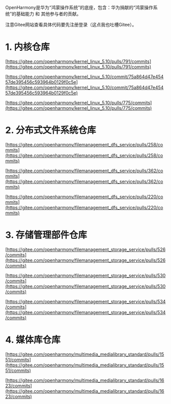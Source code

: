 
OpenHarmony是华为“鸿蒙操作系统”的底座，包含：华为捐献的“鸿蒙操作系统”的基础能力 和 其他参与者的贡献。

注意Gitee网站查看具体代码要先注册登录（这点我也吐槽Gitee）。

# 1. 内核仓库

[https://gitee.com/openharmony/kernel_linux_5.10/pulls/791/commits](https://gitee.com/openharmony/kernel_linux_5.10/pulls/791/commits)

[https://gitee.com/openharmony/kernel_linux_5.10/commit/75a864d47e45457de395456c593964b0129f0c5e](https://gitee.com/openharmony/kernel_linux_5.10/commit/75a864d47e45457de395456c593964b0129f0c5e)

[https://gitee.com/openharmony/kernel_linux_5.10/pulls/775/commits](https://gitee.com/openharmony/kernel_linux_5.10/pulls/775/commits)

# 2. 分布式文件系统仓库

[https://gitee.com/openharmony/filemanagement_dfs_service/pulls/258/commits](https://gitee.com/openharmony/filemanagement_dfs_service/pulls/258/commits)

[https://gitee.com/openharmony/filemanagement_dfs_service/pulls/362/commits](https://gitee.com/openharmony/filemanagement_dfs_service/pulls/362/commits)

[https://gitee.com/openharmony/filemanagement_dfs_service/pulls/220/commits](https://gitee.com/openharmony/filemanagement_dfs_service/pulls/220/commits)

# 3. 存储管理部件仓库

[https://gitee.com/openharmony/filemanagement_storage_service/pulls/526/commits](https://gitee.com/openharmony/filemanagement_storage_service/pulls/526/commits)

[https://gitee.com/openharmony/filemanagement_storage_service/pulls/530/commits](https://gitee.com/openharmony/filemanagement_storage_service/pulls/530/commits)

[https://gitee.com/openharmony/filemanagement_storage_service/pulls/534/commits](https://gitee.com/openharmony/filemanagement_storage_service/pulls/534/commits)

# 4. 媒体库仓库

[https://gitee.com/openharmony/multimedia_medialibrary_standard/pulls/1551/commits](https://gitee.com/openharmony/multimedia_medialibrary_standard/pulls/1551/commits)

[https://gitee.com/openharmony/multimedia_medialibrary_standard/pulls/1623/commits](https://gitee.com/openharmony/multimedia_medialibrary_standard/pulls/1623/commits)